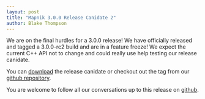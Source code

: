 ```yaml
---
layout: post
title: "Mapnik 3.0.0 Release Canidate 2"
author: Blake Thompson
---
```


We are on the final hurdles for a 3.0.0 release! We have officially released and tagged a 3.0.0-rc2 build and are in a feature freeze! We expect the current C++ API not to change and could really use help testing our release canidate.

You can [download](https://github.com/mapnik/mapnik/archive/v3.0.0-rc2.tar.gz) the release canidate or checkout out the tag from our [github repository](https://github.com/mapnik/mapnik/tree/v3.0.0-rc2). 

You are welcome to follow all our conversations up to this release on [github](https://github.com/mapnik/mapnik/issues/2811).

